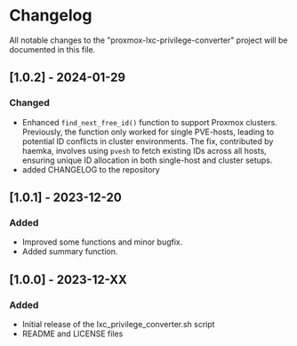 # Changelog

All notable changes to the "proxmox-lxc-privilege-converter" project will be documented in this file.



## [1.0.2] - 2024-01-29
### Changed
- Enhanced `find_next_free_id()` function to support Proxmox clusters. Previously, the function only worked for single PVE-hosts, leading to potential ID conflicts in cluster environments. The fix, contributed by haemka, involves using `pvesh` to fetch existing IDs across all hosts, ensuring unique ID allocation in both single-host and cluster setups. 
- added CHANGELOG to the repository

## [1.0.1] - 2023-12-20
### Added
- Improved some functions and minor bugfix.
- Added summary function.

## [1.0.0] - 2023-12-XX
### Added
- Initial release of the lxc_privilege_converter.sh script
- README and LICENSE files
